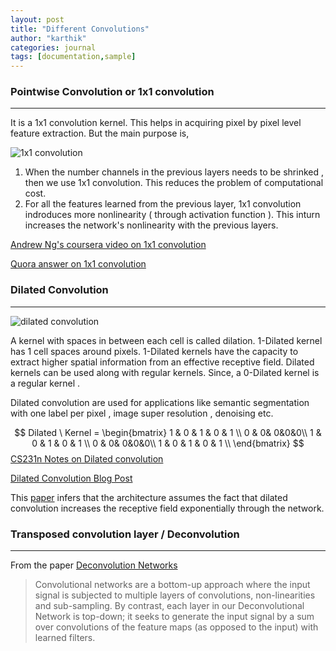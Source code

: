 ```yaml
---
layout: post
title: "Different Convolutions"
author: "karthik"
categories: journal
tags: [documentation,sample]
---
```




### Pointwise Convolution or 1x1 convolution

----

It is a 1x1 convolution kernel. This helps in acquiring pixel by pixel level feature extraction. But the main purpose is, 

![1x1 convolution](https://raw.githubusercontent.com/iamaaditya/iamaaditya.github.io/master/images/conv_arithmetic/full_padding_no_strides_transposed_small.gif)



1. When the number channels in the previous layers needs to be shrinked , then we use 1x1 convolution. This reduces the problem of computational cost.
2. For all the features learned from the previous layer, 1x1 convolution indroduces more nonlinearity ( through activation function ). This inturn increases the network's nonlinearity with the previous layers. 

[Andrew Ng's coursera video on 1x1 convolution](https://brohrer.github.io/blog.html)



[Quora answer on 1x1 convolution](https://www.quora.com/What-is-a-1X1-convolution)



### Dilated Convolution

----



![dilated convolution](https://i.stack.imgur.com/qA0Kx.gif)



A kernel with spaces in between each cell is called dilation. 1-Dilated kernel has 1 cell spaces around pixels. 1-Dilated kernels have the capacity to extract higher spatial information from an effective receptive field. Dilated kernels can be used along with regular kernels. Since, a 0-Dilated kernel is a regular kernel . 

Dilated convolution are used for applications like semantic segmentation with one label per pixel , image super resolution , denoising etc.


$$
Dilated \ Kernel = \begin{bmatrix}
1 & 0 & 1  & 0 & 1 \\
0 & 0& 0&0&0\\
1 & 0 & 1 & 0 & 1 \\
0 & 0& 0&0&0\\
1 & 0 & 1 & 0 & 1 \\
\end{bmatrix}
$$
[CS231n Notes on Dilated convolution](http://cs231n.github.io/convolutional-networks/)



[Dilated Convolution Blog Post](https://www.inference.vc/dilated-convolutions-and-kronecker-factorisation/)

This [paper](https://arxiv.org/pdf/1511.07122.pdf) infers that the architecture assumes the fact that dilated convolution increases the receptive field exponentially through the network.



### Transposed convolution layer / Deconvolution  

---

From the paper [Deconvolution Networks](http://www.matthewzeiler.com/wp-content/uploads/2017/07/cvpr2010.pdf)

> Convolutional networks are a bottom-up approach where the input signal is subjected to multiple
> layers of convolutions, non-linearities and sub-sampling.
> By contrast, each layer in our Deconvolutional Network
> is top-down; it seeks to generate the input signal by a sum
> over convolutions of the feature maps (as opposed to the
> input) with learned filters.







